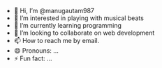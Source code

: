 - 👋 Hi, I’m @manugautam987
- 👀 I’m interested in playing with musical beats
- 🌱 I’m currently learning programming
- 💞️ I’m looking to collaborate on web development
- 📫 How to reach me by email.
- 😄 Pronouns: ...
- ⚡ Fun fact: ...

<!---
manugautam987/manugautam987 is a ✨ special ✨ repository because its `README.md` (this file) appears on your GitHub profile.
You can click the Preview link to take a look at your changes.
--->
